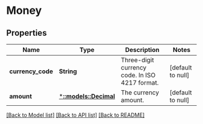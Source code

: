 # Money

## Properties
Name | Type | Description | Notes
------------ | ------------- | ------------- | -------------
**currency_code** | **String** | Three-digit currency code. In ISO 4217 format. | [default to null]
**amount** | [***::models::Decimal**](Decimal.md) | The currency amount. | [default to null]

[[Back to Model list]](../README.md#documentation-for-models) [[Back to API list]](../README.md#documentation-for-api-endpoints) [[Back to README]](../README.md)


